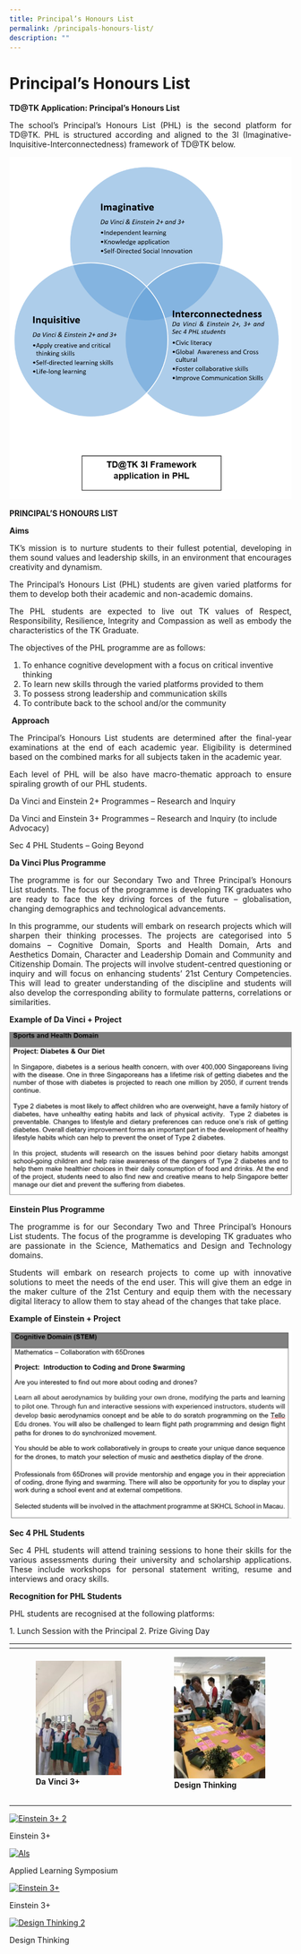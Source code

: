 ```yaml
---
title: Principal’s Honours List
permalink: /principals-honours-list/
description: ""
---
```

# Principal’s Honours List

**TD@TK Application: Principal’s Honours List**

<p style="text-align: justify;">The school’s Principal’s Honours List (PHL) is the second platform for TD@TK. PHL is structured according and aligned to the 3I (Imaginative-Inquisitive-Interconnectedness) framework of TD@TK below.</p>

[![](/images/PHL.png)](/images/PHL.png)

**PRINCIPAL’S HONOURS LIST**

**Aims**

<p style="text-align: justify;">TK’s mission is to nurture students to their fullest potential, developing in them sound values and leadership skills, in an environment that encourages creativity and dynamism.</p>

<p style="text-align: justify;">The Principal’s Honours List (PHL) students are given varied platforms for them to develop both their academic and non-academic domains.</p>

<p style="text-align: justify;">The PHL students are expected to live out TK values of Respect, Responsibility, Resilience, Integrity and Compassion as well as embody the characteristics of the TK Graduate.</p>

The objectives of the PHL programme are as follows:

1.  To enhance cognitive development with a focus on critical inventive thinking
2.  To learn new skills through the varied platforms provided to them
3.  To possess strong leadership and communication skills
4.  To contribute back to the school and/or the community

 **Approach**

<p style="text-align: justify;">The Principal’s Honours List students are determined after the final-year examinations at the end of each academic year. Eligibility is determined based on the combined marks for all subjects taken in the academic year.</p>

<p style="text-align: justify;">Each level of PHL will be also have macro-thematic approach to ensure spiraling growth of our PHL students.</p>

Da Vinci and Einstein 2+ Programmes – Research and Inquiry

Da Vinci and Einstein 3+ Programmes – Research and Inquiry (to include Advocacy)

Sec 4 PHL Students – Going Beyond

**Da Vinci Plus Programme**

<p style="text-align: justify;">The programme is for our Secondary Two and Three Principal’s Honours List students. The focus of the programme is developing TK graduates who are ready to face the key driving forces of the future – globalisation, changing demographics and technological advancements.</p>

<p style="text-align: justify;">In this programme, our students will embark on research projects which will sharpen their thinking processes. The projects are categorised into 5 domains – Cognitive Domain, Sports and Health Domain, Arts and Aesthetics Domain, Character and Leadership Domain and Community and Citizenship Domain. The projects will involve student-centred questioning or inquiry and will focus on enhancing students’ 21st Century Competencies. This will lead to greater understanding of the discipline and students will also develop the corresponding ability to formulate patterns, correlations or similarities.</p>

**Example of Da Vinci + Project**

[![Sports & Health Domain](/images/Sports-Health-Domain.png)](/images/Sports-Health-Domain.png)

**Einstein Plus Programme**

<p style="text-align: justify;">The programme is for our Secondary Two and Three Principal’s Honours List students. The focus of the programme is developing TK graduates who are passionate in the Science, Mathematics and Design and Technology domains.</p>

<p style="text-align: justify;">Students will embark on research projects to come up with innovative solutions to meet the needs of the end user. This will give them an edge in the maker culture of the 21st Century and equip them with the necessary digital literacy to allow them to stay ahead of the changes that take place.</p>

**Example of Einstein + Project**

[![Stem](/images/STEM.png)](/images/STEM.png)

**Sec 4 PHL Students**

<p style="text-align: justify;">Sec 4 PHL students will attend training sessions to hone their skills for the various assessments during their university and scholarship applications. These include workshops for personal statement writing, resume and interviews and oracy skills.</p>

**Recognition for PHL Students**

PHL students are recognised at the following platforms:

1\.  Lunch Session with the Principal
2\.  Prize Giving Day

<table>
<thead>
  <tr>
    <th></th>
    <th></th>
  </tr>
</thead>
<tbody>
  <tr>
    <td> <figure>
	<a href="/images/Da-Vinci-3-225x300.jpg" target = "_blank"> <img src="/images/Da-Vinci-3-225x300.jpg"></a>
<figcaption>
	<strong> Da Vinci 3+ </strong>
	</figcaption>
</figure></td>
    <td><figure>
	<a href="/images/Design-Thinking-225x300.jpg" target = "_blank"> <img src="/images/Design-Thinking-225x300.jpg"></a>
<figcaption>
	<strong> Design Thinking </strong>
	</figcaption>
</figure></td>
  </tr>
  <tr>
    <td></td>
    <td></td>
  </tr>
  <tr>
    <td></td>
    <td></td>
  </tr>
</tbody>
</table>




  

[![Einstein 3+ 2](https://tanjongkatongsec.moe.edu.sg/wp-content/uploads/2021/02/Einstein-3_2-300x225.jpg)](https://tanjongkatongsec.moe.edu.sg/principals-honours-list/einstein-3_2/)

Einstein 3+

[![Als](https://tanjongkatongsec.moe.edu.sg/wp-content/uploads/2021/02/ALS-300x225.jpg)](https://tanjongkatongsec.moe.edu.sg/principals-honours-list/als/)

Applied Learning Symposium

  

[![Einstein 3+](https://tanjongkatongsec.moe.edu.sg/wp-content/uploads/2021/02/Einstein-3-300x225.jpg)](https://tanjongkatongsec.moe.edu.sg/principals-honours-list/einstein-3/)

Einstein 3+

[![Design Thinking 2](https://tanjongkatongsec.moe.edu.sg/wp-content/uploads/2021/02/Design-Thinking_2-300x225.jpg)](https://tanjongkatongsec.moe.edu.sg/principals-honours-list/design-thinking_2/)

Design Thinking